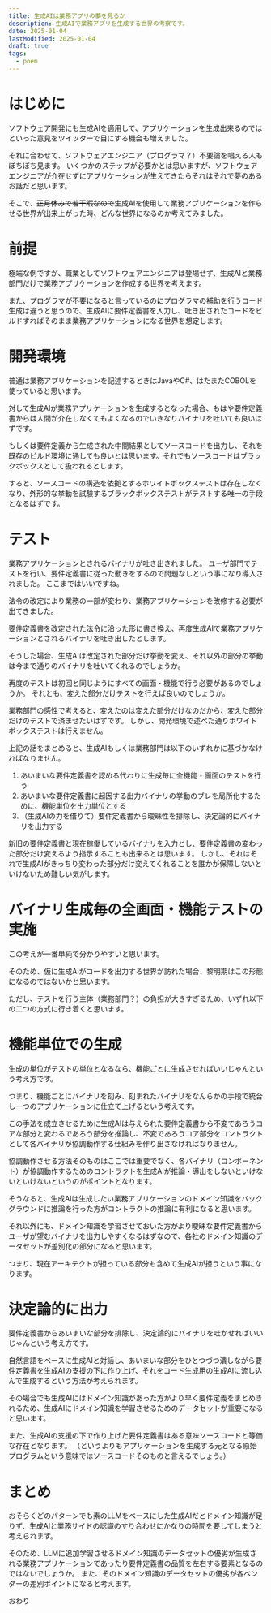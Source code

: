 ```yaml
---
title: 生成AIは業務アプリの夢を見るか
description: 生成AIで業務アプリを生成する世界の考察です。
date: 2025-01-04
lastModified: 2025-01-04
draft: true
tags: 
  - poem
---
```


# はじめに

ソフトウェア開発にも生成AIを適用して、アプリケーションを生成出来るのではといった意見をツイッターで目にする機会も増えました。

それに合わせて、ソフトウェアエンジニア（プログラマ？）不要論を唱える人もぼちぼち見ます。
いくつかのステップが必要かとは思いますが、ソフトウェアエンジニアが介在せずにアプリケーションが生えてきたらそれはそれで夢のあるお話だと思います。

そこで、~~正月休みで若干暇なので~~生成AIを使用して業務アプリケーションを作らせる世界が出来上がった時、どんな世界になるのか考えてみました。

# 前提

極端な例ですが、職業としてソフトウェアエンジニアは登場せず、生成AIと業務部門だけで業務アプリケーションを作成する世界を考えます。

また、プログラマが不要になると言っているのにプログラマの補助を行うコード生成は違うと思うので、生成AIに要件定義書を入力し、吐き出されたコードをビルドすればそのまま業務アプリケーションになる世界を想定します。

# 開発環境

普通は業務アプリケーションを記述するときはJavaやC#、はたまたCOBOLを使っていると思います。

対して生成AIが業務アプリケーションを生成するとなった場合、もはや要件定義書からは人間が介在しなくてもよくなるのでいきなりバイナリを吐いても良いはずです。

もしくは要件定義から生成された中間結果としてソースコードを出力し、それを既存のビルド環境に通しても良いとは思います。それでもソースコードはブラックボックスとして扱われるとします。

すると、ソースコードの構造を依拠とするホワイトボックステストは存在しなくなり、外形的な挙動を試験するブラックボックステストがテストする唯一の手段となるはずです。

# テスト

業務アプリケーションとされるバイナリが吐き出されました。
ユーザ部門でテストを行い、要件定義書に従った動きをするので問題なしという事になり導入されました。
ここまではいいですね。

法令の改定により業務の一部が変わり、業務アプリケーションを改修する必要が出てきました。

要件定義書を改定された法令に沿った形に書き換え、再度生成AIで業務アプリケーションとされるバイナリを吐き出したとします。

そうした場合、生成AIは改定された部分だけ挙動を変え、それ以外の部分の挙動は今まで通りのバイナリを吐いてくれるのでしょうか。

再度のテストは初回と同じようにすべての画面・機能で行う必要があるのでしょうか。
それとも、変えた部分だけテストを行えば良いのでしょうか。

業務部門の感性で考えると、変えたのは変えた部分だけなのだから、変えた部分だけのテストで済ませたいはずです。
しかし、開発環境で述べた通りホワイトボックステストは行えません。

上記の話をまとめると、生成AIもしくは業務部門は以下のいずれかに基づかなければなりません。

1. あいまいな要件定義書を認める代わりに生成毎に全機能・画面のテストを行う
2. あいまいな要件定義書に起因する出力バイナリの挙動のブレを局所化するために、機能単位を出力単位とする
3. （生成AIの力を借りて）要件定義書から曖昧性を排除し、決定論的にバイナリを出力する

新旧の要件定義書と現在稼働しているバイナリを入力とし、要件定義書の変わった部分だけ変えるよう指示することも出来るとは思います。
しかし、それはそれで生成AIがきっちり変わった部分だけ変えてくれることを誰かが保障しないといけないため難しい気がします。

# バイナリ生成毎の全画面・機能テストの実施

この考えが一番単純で分かりやすいと思います。

そのため、仮に生成AIがコードを出力する世界が訪れた場合、黎明期はこの形態になるのではないかと思います。

ただし、テストを行う主体（業務部門？）の負担が大きすぎるため、いずれ以下の二つの方式に行き着くと思います。

# 機能単位での生成

生成の単位がテストの単位となるなら、機能ごとに生成させればいいじゃんという考え方です。

つまり、機能ごとにバイナリを刻み、刻まれたバイナリをなんらかの手段で統合し一つのアプリケーションに仕立て上げるという考えです。

この手法を成立させるために生成AIは与えられた要件定義書から不変であろうコアな部分と変わるであろう部分を推論し、不変であろうコア部分をコントラクトとして各バイナリが協調動作する仕組みを作り出さなければなりません。

協調動作させる方法そのものはここでは重要でなく、各バイナリ（コンポーネント）が協調動作するためのコントラクトを生成AIが推論・導出をしないといけないといけないというのがポイントとなります。

そうなると、生成AIは生成したい業務アプリケーションのドメイン知識をバックグラウンドに推論を行った方がコントラクトの推論に有利になると思います。

それ以外にも、ドメイン知識を学習させておいた方がより曖昧な要件定義書からユーザが望むバイナリを出力しやすくなるはずなので、各社のドメイン知識のデータセットが差別化の部分になると思います。

つまり、現在アーキテクトが担っている部分も含めて生成AIが担うという事になります。

# 決定論的に出力

要件定義書からあいまいな部分を排除し、決定論的にバイナリを吐かせればいいじゃんという考え方です。

自然言語をベースに生成AIと対話し、あいまいな部分をひとつづつ潰しながら要件定義書を生成AIの支援の下に作り上げ、それをコード生成用の生成AIに流し込んで生成するという方法が考えられます。

その場合でも生成AIにはドメイン知識があった方がより早く要件定義をまとめきれるため、生成AIにドメイン知識を学習させるためのデータセットが重要になると思います。

また、生成AIの支援の下で作り上げた要件定義書はある意味ソースコードと等価な存在となります。
（というよりもアプリケーションを生成する元となる原始プログラムという意味ではソースコードそのものと言えるでしょう。）

# まとめ

おそらくどのパターンでも素のLLMをベースにした生成AIだとドメイン知識が足りず、生成AIと業務サイドの認識のすり合わせにかなりの時間を要してしまうと考えられます。

そのため、LLMに追加学習させるドメイン知識のデータセットの優劣が生成される業務アプリケーションであったり要件定義書の品質を左右する要素となるのではないでしょうか。
また、そのドメイン知識のデータセットの優劣が各ベンダーの差別ポイントになると考えます。

おわり
